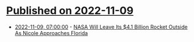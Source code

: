 # [Published on 2022-11-09](index.md)

* [2022-11-09, 07:00:00](https://science.slashdot.org/story/22/11/09/0526256/nasa-will-leave-its-41-billion-rocket-outside-as-nicole-approaches-florida?utm_source=rss1.0mainlinkanon&utm_medium=feed) - [NASA Will Leave Its $4.1 Billion Rocket Outside As Nicole Approaches Florida](https://science.slashdot.org/story/22/11/09/0526256/nasa-will-leave-its-41-billion-rocket-outside-as-nicole-approaches-florida?utm_source=rss1.0mainlinkanon&utm_medium=feed)
